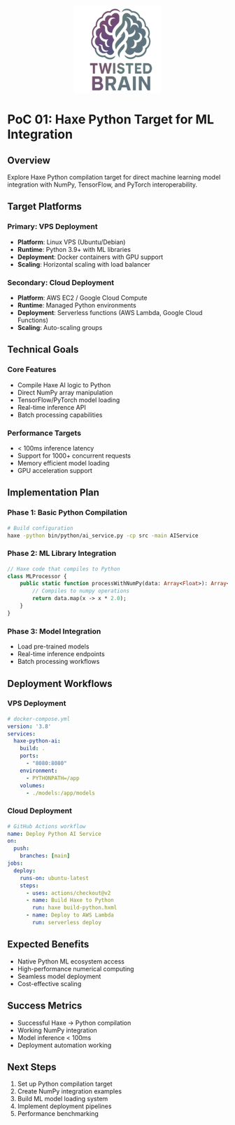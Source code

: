 <div align="center">
  <img src="../assets/logo.png" alt="Agentic Haxe Logo" width="200" height="200">
</div>

# PoC 01: Haxe Python Target for ML Integration

## Overview
Explore Haxe Python compilation target for direct machine learning model integration with NumPy, TensorFlow, and PyTorch interoperability.

## Target Platforms

### Primary: VPS Deployment
- **Platform**: Linux VPS (Ubuntu/Debian)
- **Runtime**: Python 3.9+ with ML libraries
- **Deployment**: Docker containers with GPU support
- **Scaling**: Horizontal scaling with load balancer

### Secondary: Cloud Deployment
- **Platform**: AWS EC2 / Google Cloud Compute
- **Runtime**: Managed Python environments
- **Deployment**: Serverless functions (AWS Lambda, Google Cloud Functions)
- **Scaling**: Auto-scaling groups

## Technical Goals

### Core Features
- Compile Haxe AI logic to Python
- Direct NumPy array manipulation
- TensorFlow/PyTorch model loading
- Real-time inference API
- Batch processing capabilities

### Performance Targets
- < 100ms inference latency
- Support for 1000+ concurrent requests
- Memory efficient model loading
- GPU acceleration support

## Implementation Plan

### Phase 1: Basic Python Compilation
```bash
# Build configuration
haxe -python bin/python/ai_service.py -cp src -main AIService
```

### Phase 2: ML Library Integration
```haxe
// Haxe code that compiles to Python
class MLProcessor {
    public static function processWithNumPy(data: Array<Float>): Array<Float> {
        // Compiles to numpy operations
        return data.map(x -> x * 2.0);
    }
}
```

### Phase 3: Model Integration
- Load pre-trained models
- Real-time inference endpoints
- Batch processing workflows

## Deployment Workflows

### VPS Deployment
```yaml
# docker-compose.yml
version: '3.8'
services:
  haxe-python-ai:
    build: .
    ports:
      - "8080:8080"
    environment:
      - PYTHONPATH=/app
    volumes:
      - ./models:/app/models
```

### Cloud Deployment
```yaml
# GitHub Actions workflow
name: Deploy Python AI Service
on:
  push:
    branches: [main]
jobs:
  deploy:
    runs-on: ubuntu-latest
    steps:
      - uses: actions/checkout@v2
      - name: Build Haxe to Python
        run: haxe build-python.hxml
      - name: Deploy to AWS Lambda
        run: serverless deploy
```

## Expected Benefits
- Native Python ML ecosystem access
- High-performance numerical computing
- Seamless model deployment
- Cost-effective scaling

## Success Metrics
- Successful Haxe → Python compilation
- Working NumPy integration
- Model inference < 100ms
- Deployment automation working

## Next Steps
1. Set up Python compilation target
2. Create NumPy integration examples
3. Build ML model loading system
4. Implement deployment pipelines
5. Performance benchmarking
